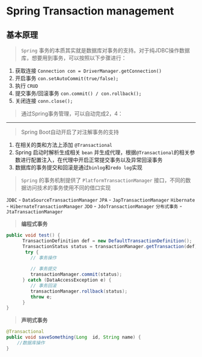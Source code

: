 # Spring Transaction management

## 基本原理

> `Spring` 事务的本质其实就是数据库对事务的支持。对于纯JDBC操作数据库，想要用到事务，可以按照以下步骤进行：

1. 获取连接 `Connection con = DriverManager.getConnection()`
2. 开启事务 `con.setAutoCommit(true/false);`
3. 执行 `CRUD`
4. 提交事务/回滚事务 `con.commit() / con.rollback();`
5. 关闭连接 `conn.close();`

> 通过Spring事务管理，可以自动完成2，4：
___

> Spring Boot自动开启了对注解事务的支持

1. 在相关的类和方法上添加 `@Transactional`
2. Spring 启动时解析生成相关 `bean` 并生成代理，根据`@Transactional`的相关参数进行配置注入，在代理中开启正常提交事务以及异常回滚事务
3. 数据库的事务提交和回滚是通过`binlog`和`redo log`实现


> `Spring` 的事务机制提供了 `PlatformTransactionManager` 接口，不同的数据访问技术的事务使用不同的借口实现


`JDBC` - `DataSourceTransactionManager`
`JPA` - `JapTransactionManager`
`Hibernate` - `HibernateTransactionManager`
`JDO` - `JdoTransactionManager`
`分布式事务` - `JtaTransactionManager`

> **编程式事务**

```java
public void test() {
      TransactionDefinition def = new DefaultTransactionDefinition();
      TransactionStatus status = transactionManager.getTransaction(def);
       try {
         // 事务操作
 
         // 事务提交
         transactionManager.commit(status);
      } catch (DataAccessException e) {
         // 事务回滚
         transactionManager.rollback(status);
         throw e;
      }
}
```

> **声明式事务**

```java
@Transactional
public void saveSomething(Long  id, String name) {
    //数据库操作
}
```
